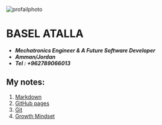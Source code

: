 
 ![profailphoto](https://instagram.famm6-1.fna.fbcdn.net/v/t51.2885-19/s150x150/117142622_322566105791993_8921775102440510341_n.jpg?_nc_ht=instagram.famm6-1.fna.fbcdn.net&_nc_ohc=ir6ZZwjYoh4AX-tWKam&tp=1&oh=e305124da8efc98765ea11262036466f&oe=605A5A8F)
# BASEL ATALLA

* ***Mechatronics Engineer & A Future Software Developer*** 
* ***Amman/Jordan***
* ***Tel : +962789066013***




## My notes:

1. [Markdown](https://baselatalla.github.io/reading-notes/markdown)
2. [GitHub pages](https://baselatalla.github.io/reading-notes/github-pages)
3. [Git](https://baselatalla.github.io/reading-notes/git)
4. [Growth Mindset](https://baselatalla.github.io/reading-notes/growth-mindset)
 
